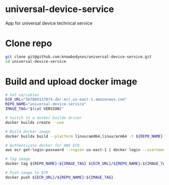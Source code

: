 # universal-device-service
App for universal device technical service

# Clone repo
```bash
git clone git@github.com:knowbodynos/universal-device-service.git
cd universal-device-service
```

# Build and upload docker image
```bash
# Set variables
ECR_URL="507089137074.dkr.ecr.us-east-1.amazonaws.com"
REPO_NAME="universal-device-service"
IMAGE_TAG="$(cat VERSION)"

# Switch to a docker buildx driver
docker buildx create --use

# Build docker image
docker buildx build --platform linux/amd64,linux/arm64 -t ${REPO_NAME}:${IMAGE_TAG} .

# Authenticate docker for AWS ECR
aws ecr get-login-password --region us-east-1 | docker login --username AWS --password-stdin 507089137074.dkr.ecr.us-east-1.amazonaws.com

# Tag image
docker tag ${REPO_NAME}:${IMAGE_TAG} ${ECR_URL}/${REPO_NAME}:${IMAGE_TAG}

# Push image to ECR
docker push ${ECR_URL}/${REPO_NAME}:${IMAGE_TAG}
```